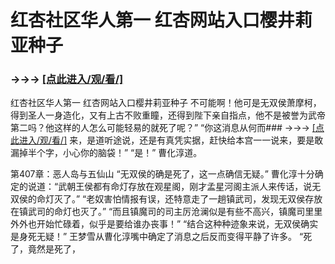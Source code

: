 # 红杏社区华人第一 红杏网站入口樱井莉亚种子

### →→→ <a href="http://3t3e.com/index.html">[点此进入/观/看/]</a>

红杏社区华人第一 红杏网站入口樱井莉亚种子
 不可能啊！他可是无双侯萧摩柯，得到圣人一身造化，又有上古不败重瞳，还得到陛下亲自指点，他不是被誉为武帝第二吗？他这样的人怎么可能轻易的就死了呢？”
    “你这消息从何而### →→→ <a href="http://3t3e.com/index.html">[点此进入/观/看/]</a>
来，是道听途说，还是有真凭实据，赶快给本宫一一说来，要是敢漏掉半个字，小心你的脑袋！”
    “是！”
    曹化淳道。

第407章：恶人岛与五仙山
    “无双侯的确是死了，这一点确信无疑。”
    曹化淳十分确定的说道：“武朝王侯都有命灯存放在观星阁，刚才孟星河阁主派人来传话，说无双侯的命灯灭了。”
    “老奴害怕情报有误，还特意走了一趟镇武司，发现无双侯存放在镇武司的命灯也灭了。”
    “而且镇魔司的司主厉沧澜似是有些不高兴，镇魔司里里外外也开始忙碌着，似乎是要给谁办丧事！”
    “结合这种种迹象来说，无双侯确实是身死无疑！”
    王梦雪从曹化淳嘴中确定了消息之后反而变得平静了许多。
    “死了，竟然是死了，
